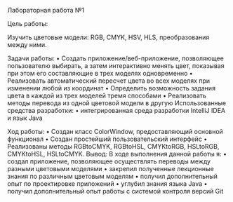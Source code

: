 Лабораторная работа №1

Цель работы:

Изучить цветовые модели: RGB, CMYK, HSV, HLS, преобразования между ними.

Задачи работы:
•      Создать приложение/веб-приложение, позволяющее пользователю  выбирать, а затем интерактивно менять цвет, показывая при этом его составляющие в трех моделях одновременно
•       Реализовать автоматический пересчет цвета во всех моделях при изменении любой из координат
•       Определить возможность задания цвета в каждой из трех моделей тремя способами
•       Реализовать методы перевода из одной цветовой модели в другую
Использованные средства разработки:
•       интегрированная среда разработки IntelliJ IDEA и язык Java

Ход работы:
•       Создан класс ColorWindow, предоставляющий основной функционал
•       Создан простейший пользовательский интерфейс
•       Реализованы методы RGBtoCMYK, RGBtoHSL, CMYKtoRGB, HSLtoRGB, CMYKtoHSL, HSLtoCMYK.
Вывод:
В ходе выполнения данной работы я:
•       создал   приложение,   позволяющее   осуществлять переводы между разными цветовыми моделями
•       закрепил  полученные  лекционные  знания  по  различным  цветовым моделям
•       получил дополнительный опыт по проектировке приложений
•       углубил знания  языка Java
•       получил дополнительный опыт работы с системой контроля версий Git
